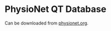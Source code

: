 # PhysioNet QT Database

Can be downloaded from [physionet.org](https://physionet.org/content/qtdb/1.0.0/).
